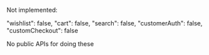 Not implemented:

"wishlist": false,
"cart": false,
"search": false,
"customerAuth": false,
"customCheckout": false

No public APIs for doing these